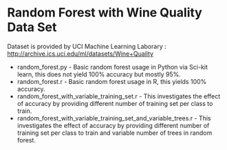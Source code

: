 ﻿Random Forest with Wine Quality Data Set
========================================

Dataset is provided by UCI Machine Learning Laborary : http://archive.ics.uci.edu/ml/datasets/Wine+Quality

- random_forest.py - Basic random forest usage in Python via Sci-kit learn, this does not yield 100% accuracy but mostly 95%.
- random_forest.r - Basic random forest usage in R, this yields 100% accuracy.
- random_forest_with_variable_training_set.r - This investigates the effect of accuracy by providing different number of training set per class to train.
- random_forest_with_variable_training_set_and_variable_trees.r - This investigates the effect of accuracy by providing different number of training set per class to train and variable number of trees in random forest.


